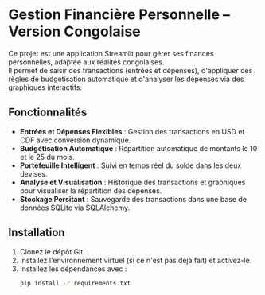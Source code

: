 # Gestion Financière Personnelle – Version Congolaise

Ce projet est une application Streamlit pour gérer ses finances personnelles, adaptée aux réalités congolaises.  
Il permet de saisir des transactions (entrées et dépenses), d'appliquer des règles de budgétisation automatique et d'analyser les dépenses via des graphiques interactifs.

## Fonctionnalités

- **Entrées et Dépenses Flexibles** : Gestion des transactions en USD et CDF avec conversion dynamique.
- **Budgétisation Automatique** : Répartition automatique de montants le 10 et le 25 du mois.
- **Portefeuille Intelligent** : Suivi en temps réel du solde dans les deux devises.
- **Analyse et Visualisation** : Historique des transactions et graphiques pour visualiser la répartition des dépenses.
- **Stockage Persitant** : Sauvegarde des transactions dans une base de données SQLite via SQLAlchemy.

## Installation

1. Clonez le dépôt Git.
2. Installez l'environnement virtuel (si ce n'est pas déjà fait) et activez-le.
3. Installez les dépendances avec :
   ```bash
   pip install -r requirements.txt
   ```

